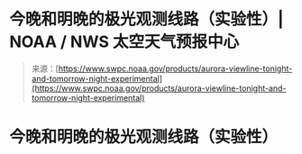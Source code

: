 <!--yml

category: 未分类

date: 2024-05-29 12:40:37

-->

# 今晚和明晚的极光观测线路（实验性）| NOAA / NWS 太空天气预报中心

> 来源：[https://www.swpc.noaa.gov/products/aurora-viewline-tonight-and-tomorrow-night-experimental](https://www.swpc.noaa.gov/products/aurora-viewline-tonight-and-tomorrow-night-experimental)

# 今晚和明晚的极光观测线路（实验性）
